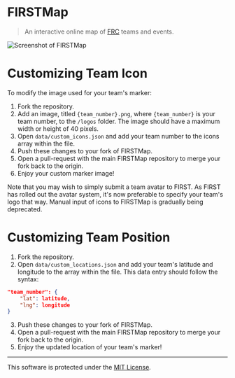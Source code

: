 # FIRSTMap
> An interactive online map of [FRC](https://www.firstinspires.org/robotics/frc) teams and events.

![Screenshot of FIRSTMap](meta/screenshot.png)

# Customizing Team Icon
To modify the image used for your team's marker:

1. Fork the repository.
2. Add an image, titled `{team_number}.png`, where `{team_number}` is your team number, to the `/logos` folder. The image should have a maximum width or height of 40 pixels.
3. Open `data/custom_icons.json` and add your team number to the icons array within the file.
4. Push these changes to your fork of FIRSTMap.
5. Open a pull-request with the main FIRSTMap repository to merge your fork back to the origin.
6. Enjoy your custom marker image!

Note that you may wish to simply submit a team avatar to FIRST. As FIRST has rolled out the avatar system, it's now preferable to specify your team's logo that way. Manual input of icons to FIRSTMap is gradually being deprecated.

# Customizing Team Position
1. Fork the repository.
2. Open `data/custom_locations.json` and add your team's latitude and longitude to the array within the file. This data entry should follow the syntax:
```json
"team_number": {
    "lat": latitude,
    "lng": longitude
}
```
3. Push these changes to your fork of FIRSTMap.
4. Open a pull-request with the main FIRSTMap repository to merge your fork back to the origin.
5. Enjoy the updated location of your team's marker!
--------------------------------------------------------------------------------

This software is protected under the [MIT License](LICENSE).
